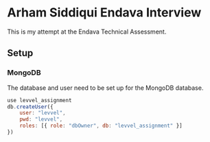 # Arham Siddiqui Endava Interview

This is my attempt at the Endava Technical Assessment.

## Setup

### MongoDB

The database and user need to be set up for the MongoDB database.

```javascript
use levvel_assignment 
db.createUser({ 
    user: "levvel",
    pwd: "levvel",
    roles: [{ role: "dbOwner", db: "levvel_assignment" }]
})
```